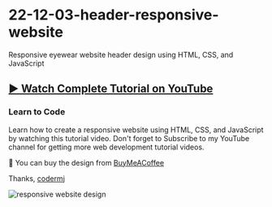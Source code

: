 # 22-12-03-header-responsive-website
Responsive eyewear website header design using HTML, CSS, and JavaScript
## [▶️ Watch Complete Tutorial on YouTube](https://youtu.be/nYDGEMC4yNo)
### Learn to Code

Learn how to create a responsive website using HTML, CSS, and JavaScript by watching this tutorial video. Don't forget to Subscribe to my YouTube channel for getting more web development tutorial videos.

🛒 You can buy the design from [BuyMeACoffee](https://www.buymeacoffee.com/codermj/e/109235)

Thanks,
[codermj](https://www.youtube.com/@thecodermj/)

![responsive website design](https://github.com/mjshofy/22-12-03-header-responsive-website/assets/76812554/1751775c-aec7-40b3-81f4-939fa6ebbed9)
